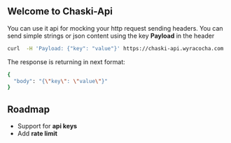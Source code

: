 ## Welcome to Chaski-Api

You can use it api for mocking your http request sending headers. You can send simple strings or json content using the key **Payload** in the header

```sh
curl  -H 'Payload: {"key": "value"}' https://chaski-api.wyracocha.com
```
The response is returning in next format:
```sh
{
  "body": "{\"key\": \"value\"}"
}
```
## Roadmap
- Support for **api keys**
- Add **rate limit**
